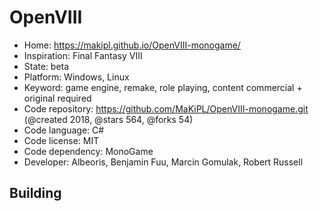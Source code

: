 # OpenVIII

- Home: https://makipl.github.io/OpenVIII-monogame/
- Inspiration: Final Fantasy VIII
- State: beta
- Platform: Windows, Linux
- Keyword: game engine, remake, role playing, content commercial + original required
- Code repository: https://github.com/MaKiPL/OpenVIII-monogame.git (@created 2018, @stars 564, @forks 54)
- Code language: C#
- Code license: MIT
- Code dependency: MonoGame
- Developer: Albeoris, Benjamin Fuu, Marcin Gomulak, Robert Russell

## Building
